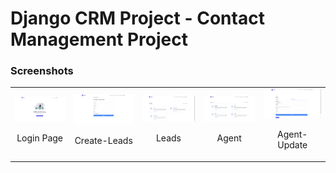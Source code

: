 # Django CRM Project - Contact Management Project

### Screenshots

<table>
  <tr>
  <td align="center">
      <a href="https://raw.github.com/shreyangvayla/customer-relationship-management-django/blob/dev_Shreyang/screenshots/Login.png">
        <img src="screenshots/Login.png" alt="Login Page">
      </a>
      <br />
      <p>Login Page</p>
    </td>
    <td align="center">
      <a href="https://raw.github.com/shreyangvayla/customer-relationship-management-django/blob/dev_Shreyang/screenshots/Create_Lead.png">
        <img src="screenshots/Create_Lead.png" alt="Create-Lead">
      </a>
      <br />
      <p>Create-Leads</p>
    </td>
    <td align="center">
    <a href="https://raw.github.com/shreyangvayla/customer-relationship-management-django/blob/dev_Shreyang/screenshots/Leads.png">
        <img src="screenshots/Leads.png" alt="Leads">
      </a>
      <br />
      <p>Leads</p>
    </td>
    <td align="center">
      <a href="https://raw.github.com/shreyangvayla/customer-relationship-management-django/blob/dev_Shreyang/screenshots/Agent.png">
        <img src="screenshots/Agent.png" alt="Products">
      </a>
      <br />
      <p>Agent</p>
    </td>
    <td align="center">
      <a href="https://raw.github.com/shreyangvayla/customer-relationship-management-django/blob/dev_Shreyang/screenshots/Agent_update.png">
        <img src="screenshots/Agent_update.png" alt="Tasks">
      </a>
      <br />
      <p>Agent-Update</p>
    </td>
    </tr>
</table>
